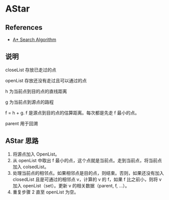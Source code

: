 # AStar

## References

- [A\* Search Algorithm](https://www.geeksforgeeks.org/a-search-algorithm/)

## 说明

closeList 存放已走过的点

openList 存放还没有走过且可以通过的点

h 为当前点到目的点的直线距离

g 为当前点到源点的路程

f = h + g. f 是源点到目的点的估算距离。每次都是先走 f 最小的点。

parent 用于回溯

## AStar 思路

1.  将源点加入 OpenList。
2.  从 openList 中取出 f 最小的点，这个点就是当前点。走到当前点，将当前点加入 colsedList。
3.  处理当前点的相邻点。如果相邻点是目的点，则结束。否则，如果还没有加入 closedList 且是可通过的相邻点 v，计算的 v 的 f，如果 f 比之前小，则将 v 加入 openList（set）。更新 v 的相关数据（parent, f, ...）。
4.  重复步骤 2 直至 openList 为空。

